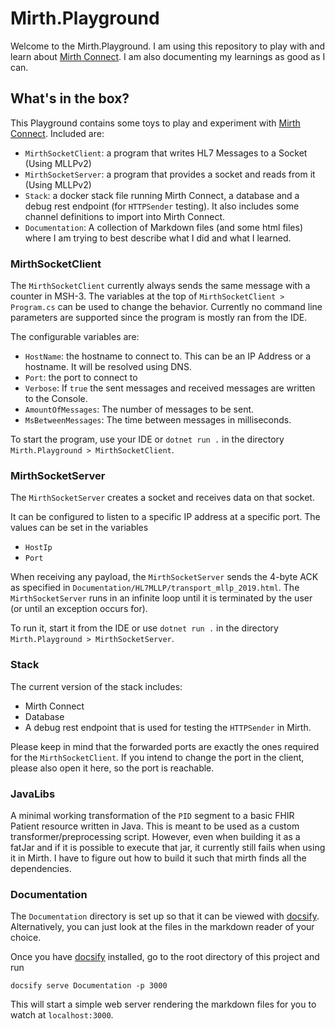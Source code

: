 # Mirth.Playground
Welcome to the Mirth.Playground. I am using this repository to play with and learn about [Mirth Connect](https://github.com/nextgenhealthcare/connect/). 
I am also documenting my learnings as good as I can. 

## What's in the box?
This Playground contains some toys to play and experiment with [Mirth Connect](https://github.com/nextgenhealthcare/connect/). 
Included are:
- `MirthSocketClient`: a program that writes HL7 Messages to a Socket (Using MLLPv2)
- `MirthSocketServer`: a program that provides a socket and reads from it (Using MLLPv2)
- `Stack`: a docker stack file running Mirth Connect, a database and a debug rest endpoint (for `HTTPSender` testing). It also includes some channel definitions to import into Mirth Connect.
- `Documentation`: A collection of Markdown files (and some html files) where I am trying to best describe what I did and what I learned.

### MirthSocketClient
The `MirthSocketClient` currently always sends the same message with a counter in MSH-3.
The variables at the top of `MirthSocketClient > Program.cs` can be used to change the behavior. Currently no command line parameters are supported since 
the program is mostly ran from the IDE. 

The configurable variables are:
- `HostName`: the hostname to connect to. This can be an IP Address or a hostname. It will be resolved using DNS.
- `Port`: the port to connect to
- `Verbose`: If `true` the sent messages and received messages are written to the Console.
- `AmountOfMessages`: The number of messages to be sent. 
- `MsBetweenMessages`: The time between messages in milliseconds.

To start the program, use your IDE or `dotnet run .` in the directory `Mirth.Playground > MirthSocketClient`.

### MirthSocketServer
The `MirthSocketServer` creates a socket and receives data on that socket. 

It can be configured to listen to a specific IP address at a specific port.
The values can be set in the variables 
- `HostIp`
- `Port`

When receiving any payload, the `MirthSocketServer` sends the 4-byte ACK as specified in `Documentation/HL7MLLP/transport_mllp_2019.html`.
The `MirthSocketServer` runs in an infinite loop until it is terminated by the user (or until an exception occurs for). 

To run it, start it from the IDE or use `dotnet run .` in the directory `Mirth.Playground > MirthSocketServer`.

### Stack
The current version of the stack includes:
- Mirth Connect
- Database
- A debug rest endpoint that is used for testing the `HTTPSender` in Mirth.

Please keep in mind that the forwarded ports are exactly the ones required for the `MirthSocketClient`. If you intend to change 
the port in the client, please also open it here, so the port is reachable.

### JavaLibs
A minimal working transformation of the `PID` segment to a basic FHIR Patient resource written in Java.
This is meant to be used as a custom transformer/preprocessing script. However, even when building it as a fatJar and if it is possible to execute that jar, it currently still fails when using it in Mirth. 
I have to figure out how to build it such that mirth finds all the dependencies. 

### Documentation
The `Documentation` directory is set up so that it can be viewed with [docsify](https://docsify.js.org/#/). Alternatively, you can just look at the files in the 
markdown reader of your choice. 

Once you have [docsify](https://docsify.js.org/#/) installed, go to the root directory of this project and run 
```shell 
docsify serve Documentation -p 3000
```
This will start a simple web server rendering the markdown files for you to watch at `localhost:3000`.
